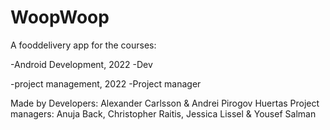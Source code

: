 # WoopWoop
A fooddelivery app for the courses:

-Android Development, 2022 -Dev

-project management, 2022 -Project manager

Made by
Developers: Alexander Carlsson & Andrei Pirogov Huertas
Project managers: Anuja Back, Christopher Raitis, Jessica Lissel & Yousef Salman
        
